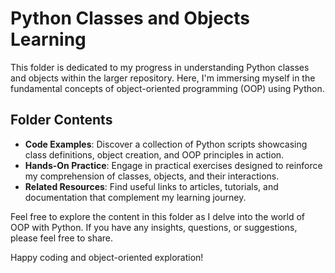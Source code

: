 # Python Classes and Objects Learning

This folder is dedicated to my progress in understanding Python classes and objects within the larger repository. Here, I'm immersing myself in the fundamental concepts of object-oriented programming (OOP) using Python.

## Folder Contents

- **Code Examples**: Discover a collection of Python scripts showcasing class definitions, object creation, and OOP principles in action.
- **Hands-On Practice**: Engage in practical exercises designed to reinforce my comprehension of classes, objects, and their interactions.
- **Related Resources**: Find useful links to articles, tutorials, and documentation that complement my learning journey.

Feel free to explore the content in this folder as I delve into the world of OOP with Python. If you have any insights, questions, or suggestions, please feel free to share.

Happy coding and object-oriented exploration!
